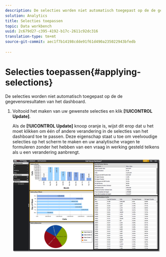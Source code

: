```yaml
---
description: De selecties worden niet automatisch toegepast op de de gegevensresultaten van het dashboard.
solution: Analytics
title: Selecties toepassen
topic: Data workbench
uuid: 2c679d27-c395-4192-b17c-2611c92dc316
translation-type: tm+mt
source-git-commit: aec1f7b14198cdde91f61d490a235022943bfedb

---
```



# Selecties toepassen{#applying-selections}

De selecties worden niet automatisch toegepast op de de gegevensresultaten van het dashboard.

1. Voltooid het maken van uw gewenste selecties en klik **[!UICONTROL Update]**.

   Als de **[!UICONTROL Update]** knoop oranje is, wijst dit erop dat u het moet klikken om één of andere verandering in de selecties van het dashboard toe te passen. Deze eigenschap staat u toe om veelvoudige selecties op het scherm te maken en uw analytische vragen te formuleren zonder het hebben van een vraag in werking gesteld telkens als u een verandering aanbrengt.

   ![](assets/selection_update.png)

